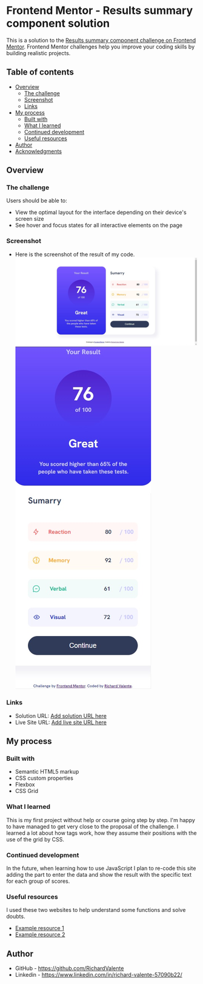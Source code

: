 # Frontend Mentor - Results summary component solution

This is a solution to the [Results summary component challenge on Frontend Mentor](https://www.frontendmentor.io/challenges/results-summary-component-CE_K6s0maV). Frontend Mentor challenges help you improve your coding skills by building realistic projects. 

## Table of contents

- [Overview](#overview)
  - [The challenge](#the-challenge)
  - [Screenshot](#screenshot)
  - [Links](#links)
- [My process](#my-process)
  - [Built with](#built-with)
  - [What I learned](#what-i-learned)
  - [Continued development](#continued-development)
  - [Useful resources](#useful-resources)
- [Author](#author)
- [Acknowledgments](#acknowledgments)


## Overview

### The challenge

Users should be able to:

- View the optimal layout for the interface depending on their device's screen size
- See hover and focus states for all interactive elements on the page

### Screenshot

- Here is the screenshot of the result of my code. 
![Monitor resolution](./screenshot.jpg)
![Smartphone Resolution](./screenshot-2.jpg)

### Links

- Solution URL: [Add solution URL here](https://your-solution-url.com)
- Live Site URL: [Add live site URL here](https://your-live-site-url.com)

## My process

### Built with

- Semantic HTML5 markup
- CSS custom properties
- Flexbox
- CSS Grid

### What I learned

This is my first project without help or course going step by step.
I'm happy to have managed to get very close to the proposal of the challenge.
I learned a lot about how tags work, how they assume their positions with the use of the grid by CSS.


### Continued development

In the future, when learning how to use JavaScript I plan to re-code this site adding the part to enter the data and show the result with the specific text for each group of scores.

### Useful resources

I used these two websites to help understand some functions and solve doubts.

- [Example resource 1](https://developer.mozilla.org/pt-BR/docs/Web/HTML) 
- [Example resource 2](https://www.w3schools.com/html/) 


## Author

- GitHub - https://github.com/RichardValente
- Linkedin - https://www.linkedin.com/in/richard-valente-57090b22/


